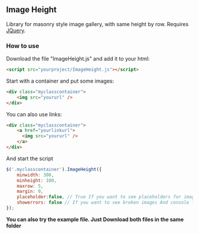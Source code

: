 ## Image Height
Library for masonry style image gallery, with same height by row. Requires [JQuery](https://code.jquery.com/).
### How to use 
Download the file "ImageHeight.js" and add it to your html:
```html
<script src="yourproject/ImageHeight.js"></script>
```
Start with a container and put some images:
```html
<div class="myclasscontainer">
    <img src="yoururl" />
</div>
```

You can also use links:
```html
<div class="myclasscontainer">
    <a href="yourlinkurl">
      <img src="yoururl" />
    </a>
</div>
```

And start the script

```javascript
$('.myclasscontainer').ImageHeight({
    minwidth: 300,
    minheight: 100,
    maxrow: 5,
    margin: 0,
    placeholder:false, // True If you want to see placeholders for images to be loaded, or False to wait until a line is completely loaded to show it
    showerrors: false // If you want to see broken images And console logs (images visibility overrided by placeholder)
});
```

**You can also try the example file. Just Download both files in the same folder**



